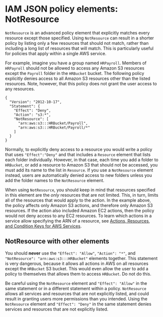 # IAM JSON policy elements: NotResource<a name="reference_policies_elements_notresource"></a>

`NotResource` is an advanced policy element that explicitly matches every resource except those specified\. Using `NotResource` can result in a shorter policy by listing only a few resources that should not match, rather than including a long list of resources that will match\. This is particularly useful for policies that apply within a single AWS service\. 

For example, imagine you have a group named `HRPayroll`\. Members of `HRPayroll` should not be allowed to access any Amazon S3 resources except the `Payroll` folder in the `HRBucket` bucket\. The following policy explicitly denies access to all Amazon S3 resources other than the listed resources\. Note, however, that this policy does not grant the user access to any resources\.

```
{
  "Version": "2012-10-17",
  "Statement": {
    "Effect": "Deny",
    "Action": "s3:*",
    "NotResource": [
      "arn:aws:s3:::HRBucket/Payroll",
      "arn:aws:s3:::HRBucket/Payroll/*"
    ]
  }
}
```

Normally, to explicitly deny access to a resource you would write a policy that uses `"Effect":"Deny"` and that includes a `Resource` element that lists each folder individually\. However, in that case, each time you add a folder to `HRBucket`, or add a resource to Amazon S3 that should not be accessed, you must add its name to the list in `Resource`\. If you use a `NotResource` element instead, users are automatically denied access to new folders unless you add the folder names to the `NotResource` element\. 

When using `NotResource`, you should keep in mind that resources specified in this element are the *only* resources that are not limited\. This, in turn, limits all of the resources that would apply to the action\. In the example above, the policy affects only Amazon S3 actions, and therefore only Amazon S3 resources\. If the action also included Amazon EC2 actions, then the policy would not deny access to any EC2 resources\. To learn which actions in a service allow specifying the ARN of a resource, see [Actions, Resources, and Condition Keys for AWS Services](reference_policies_actions-resources-contextkeys.html)\.

## NotResource with other elements<a name="notresource-element-combinations"></a>

You should **never** use the `"Effect": "Allow"`, `"Action": "*"`, and `"NotResource": "arn:aws:s3:::HRBucket"` elements together\. This statement is very dangerous, because it allows all actions in AWS on all resources except the `HRBucket` S3 bucket\. This would even allow the user to add a policy to themselves that allows them to access `HRBucket`\. Do not do this\. 

Be careful using the `NotResource` element and `"Effect": "Allow"` in the same statement or in a different statement within a policy\. `NotResource` allows all services and resources that are not explicitly listed, and could result in granting users more permissions than you intended\. Using the `NotResource` element and `"Effect": "Deny"` in the same statement denies services and resources that are not explicitly listed\.